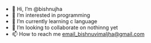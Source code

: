 - 👋 Hi, I’m @bishnujha
- 👀 I’m interested in programming
- 🌱 I’m currently learning c language
- 💞️ I’m looking to collaborate on nothinng yet
- 📫 How to reach me email_bishnuvimaljha@gmail.com

<!---
bishnujha/bishnujha is a ✨ special ✨ repository because its `README.md` (this file) appears on your GitHub profile.
You can click the Preview link to take a look at your changes.
--->
